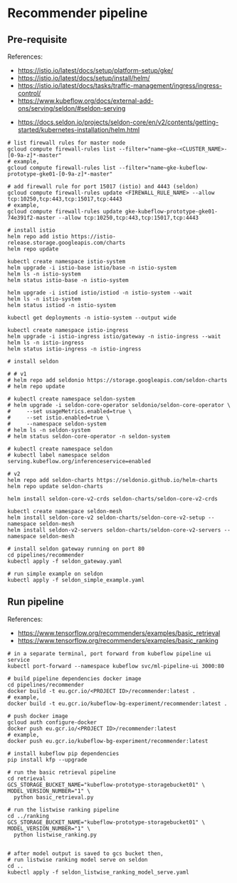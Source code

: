 # Recommender pipeline


## Pre-requisite
References:
- https://istio.io/latest/docs/setup/platform-setup/gke/
- https://istio.io/latest/docs/setup/install/helm/
- https://istio.io/latest/docs/tasks/traffic-management/ingress/ingress-control/
- https://www.kubeflow.org/docs/external-add-ons/serving/seldon/#seldon-serving
<!-- # seldon v1 -->
<!-- - https://docs.seldon.io/projects/seldon-core/en/latest/workflow/install.html
- https://docs.seldon.io/projects/seldon-core/en/latest/ingress/istio.html
- https://docs.seldon.io/projects/seldon-core/en/latest/graph/inference-graph.html
- https://docs.seldon.io/projects/seldon-core/en/latest/servers/overview.html#example-for-gcp-gke
- https://docs.seldon.io/projects/seldon-core/en/latest/examples/graph-metadata.html#Two-Level-Graph -->
<!-- - # seldon v2 -->
- https://docs.seldon.io/projects/seldon-core/en/v2/contents/getting-started/kubernetes-installation/helm.html
```shell
# list firewall rules for master node
gcloud compute firewall-rules list --filter="name~gke-<CLUSTER_NAME>-[0-9a-z]*-master"
# example,
gcloud compute firewall-rules list --filter="name~gke-kubeflow-prototype-gke01-[0-9a-z]*-master"

# add firewall rule for port 15017 (istio) and 4443 (seldon)
gcloud compute firewall-rules update <FIREWALL_RULE_NAME> --allow tcp:10250,tcp:443,tcp:15017,tcp:4443
# example,
gcloud compute firewall-rules update gke-kubeflow-prototype-gke01-74e391f2-master --allow tcp:10250,tcp:443,tcp:15017,tcp:4443

# install istio
helm repo add istio https://istio-release.storage.googleapis.com/charts
helm repo update

kubectl create namespace istio-system
helm upgrade -i istio-base istio/base -n istio-system
helm ls -n istio-system
helm status istio-base -n istio-system

helm upgrade -i istiod istio/istiod -n istio-system --wait
helm ls -n istio-system
helm status istiod -n istio-system

kubectl get deployments -n istio-system --output wide

kubectl create namespace istio-ingress
helm upgrade -i istio-ingress istio/gateway -n istio-ingress --wait
helm ls -n istio-ingress
helm status istio-ingress -n istio-ingress

# install seldon

# # v1
# helm repo add seldonio https://storage.googleapis.com/seldon-charts
# helm repo update

# kubectl create namespace seldon-system
# helm upgrade -i seldon-core-operator seldonio/seldon-core-operator \
#     --set usageMetrics.enabled=true \
#     --set istio.enabled=true \
#     --namespace seldon-system
# helm ls -n seldon-system
# helm status seldon-core-operator -n seldon-system

# kubectl create namespace seldon
# kubectl label namespace seldon serving.kubeflow.org/inferenceservice=enabled

# v2
helm repo add seldon-charts https://seldonio.github.io/helm-charts
helm repo update seldon-charts

helm install seldon-core-v2-crds seldon-charts/seldon-core-v2-crds

kubectl create namespace seldon-mesh
helm install seldon-core-v2 seldon-charts/seldon-core-v2-setup --namespace seldon-mesh
helm install seldon-v2-servers seldon-charts/seldon-core-v2-servers --namespace seldon-mesh

# install seldon gateway running on port 80
cd pipelines/recommender
kubectl apply -f seldon_gateway.yaml

# run simple example on seldon
kubectl apply -f seldon_simple_example.yaml
```


## Run pipeline
References:
- https://www.tensorflow.org/recommenders/examples/basic_retrieval
- https://www.tensorflow.org/recommenders/examples/basic_ranking
```shell
# in a separate terminal, port forward from kubeflow pipeline ui service
kubectl port-forward --namespace kubeflow svc/ml-pipeline-ui 3000:80

# build pipeline dependencies docker image
cd pipelines/recommender
docker build -t eu.gcr.io/<PROJECT ID>/recommender:latest .
# example,
docker build -t eu.gcr.io/kubeflow-bg-experiment/recommender:latest .

# push docker image
gcloud auth configure-docker
docker push eu.gcr.io/<PROJECT ID>/recommender:latest
# example,
docker push eu.gcr.io/kubeflow-bg-experiment/recommender:latest

# install kubeflow pip dependencies
pip install kfp --upgrade

# run the basic retrieval pipeline
cd retrieval
GCS_STORAGE_BUCKET_NAME="kubeflow-prototype-storagebucket01" \
MODEL_VERSION_NUMBER="1" \
  python basic_retrieval.py

# run the listwise ranking pipeline
cd ../ranking
GCS_STORAGE_BUCKET_NAME="kubeflow-prototype-storagebucket01" \
MODEL_VERSION_NUMBER="1" \
  python listwise_ranking.py


# after model output is saved to gcs bucket then,
# run listwise ranking model serve on seldon
cd ..
kubectl apply -f seldon_listwise_ranking_model_serve.yaml
```
